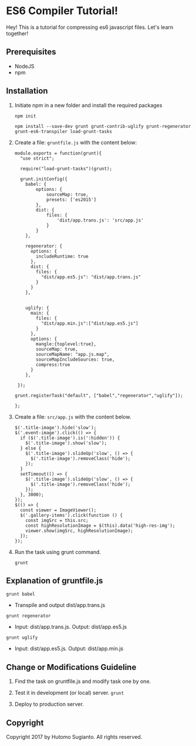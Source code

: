 # ES6 Compiler Tutorial!
Hey! This is a tutorial for compressing es6 javascript files. Let's learn together! 


## Prerequisites
- NodeJS
- npm

## Installation

1. Initiate npm in a new folder and install the required packages
	```
    npm init

	npm install --save-dev grunt grunt-contrib-uglify grunt-regenerator grunt-es6-transpiler load-grunt-tasks
    ```
	
    
2. Create a file: ```gruntfile.js``` with the content below:
	```
	module.exports = function(grunt){
      "use strict";
    
      require("load-grunt-tasks")(grunt);
    
      grunt.initConfig({
        babel: {
            options: {
                sourceMap: true,
                presets: ['es2015']
            },
            dist: {
                files: {
                    'dist/app.trans.js': 'src/app.js'
                }
            }
        },
    
        regenerator: {
          options: {
            includeRuntime: true
          },
          dist: {
            files: {
              "dist/app.es5.js": "dist/app.trans.js"
            }
          }
        },


        uglify: {
          main: {
            files: {
              "dist/app.min.js":["dist/app.es5.js"]
            }
          },
          options: {
            mangle:{toplevel:true},
            sourceMap: true,
            sourceMapName: "app.js.map",
            sourceMapIncludeSources: true,
            compress:true
          }
        },

     });
     
    grunt.registerTask("default", ["babel","regenerator","uglify"]);
    
    };
	```

3. Create a file: ```src/app.js``` with the content below.
    ```
    $('.title-image').hide('slow');
    $('.event-image').click(() => {
      if ($('.title-image').is(':hidden')) {
        $('.title-image').show('slow');
      } else {
        $('.title-image').slideUp('slow', () => {
          $('.title-image').removeClass('hide');
        });
      }
      setTimeout(() => {
        $('.title-image').slideUp('slow', () => {
          $('.title-image').removeClass('hide');
        });
      }, 3000);
    });
    $(() => {
      const viewer = ImageViewer();
      $('.gallery-items').click(function () {
        const imgSrc = this.src;
        const highResolutionImage = $(this).data('high-res-img');
        viewer.show(imgSrc, highResolutionImage);
      });
    });
    ```
4. Run the task using grunt command.
    ```
    grunt
    ```

## Explanation of gruntfile.js

```grunt babel```
- Transpile and output dist/app.trans.js

```grunt regenerator```
- Input: dist/app.trans.js. Output: dist/app.es5.js

```grunt uglify```
- Input: dist/app.es5.js. Output: dist/app.min.js


## Change or Modifications Guideline

1. Find the task on gruntfile.js and modify task one by one.
2. Test it in development (or local) server.
    ```grunt```
    
3. Deploy to production server.


## Copyright

Copyright 2017 by Hutomo Sugianto. All rights reserved.